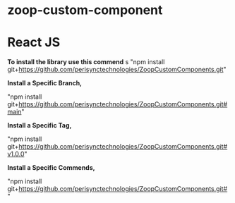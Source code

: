 # zoop-custom-component

# React JS

**To install the library use this commend**
s
"npm install git+https://github.com/perisynctechnologies/ZoopCustomComponents.git"

**Install a Specific Branch,**

"npm install git+https://github.com/perisynctechnologies/ZoopCustomComponents.git#main"

**Install a Specific Tag,**

"npm install git+https://github.com/perisynctechnologies/ZoopCustomComponents.git#v1.0.0"

**Install a Specific Commends,**

"npm install git+https://github.com/perisynctechnologies/ZoopCustomComponents.git#<commit-hash>"
